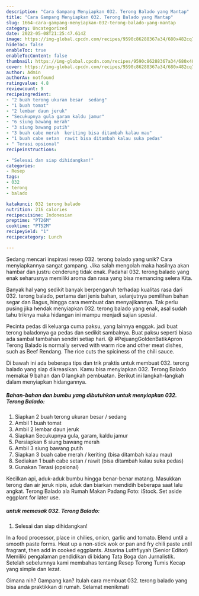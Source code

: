 ```yaml
---
description: "Cara Gampang Menyiapkan 032. Terong Balado yang Mantap"
title: "Cara Gampang Menyiapkan 032. Terong Balado yang Mantap"
slug: 1664-cara-gampang-menyiapkan-032-terong-balado-yang-mantap
category: Uncategorized
date: 2022-05-08T21:25:47.614Z
image: https://img-global.cpcdn.com/recipes/9590c86288367a34/680x482cq70/032-terong-balado-foto-resep-utama.jpg
hideToc: false
enableToc: true
enableTocContent: false
thumbnail: https://img-global.cpcdn.com/recipes/9590c86288367a34/680x482cq70/032-terong-balado-foto-resep-utama.jpg
cover: https://img-global.cpcdn.com/recipes/9590c86288367a34/680x482cq70/032-terong-balado-foto-resep-utama.jpg
author: Admin
authorAv: notfound
ratingvalue: 4.8
reviewcount: 9
recipeingredient:
- "2 buah terong ukuran besar  sedang"
- "1 buah tomat"
- "2 lembar daun jeruk"
- "Secukupnya gula garam kaldu jamur"
- "6 siung bawang merah"
- "3 siung bawang putih"
- "3 buah cabe merah  keriting bisa ditambah kalau mau"
- "1 buah cabe setan  rawit bisa ditambah kalau suka pedas"
- " Terasi opsional"
recipeinstructions:

- "Selesai dan siap dihidangkan!"
categories:
- Resep
tags:
- 032
- terong
- balado

katakunci: 032 terong balado 
nutrition: 216 calories
recipecuisine: Indonesian
preptime: "PT26M"
cooktime: "PT52M"
recipeyield: "1"
recipecategory: Lunch

---
```





Sedang mencari inspirasi resep 032. terong balado yang unik? Cara menyiapkannya sangat gampang. Jika salah mengolah maka hasilnya akan hambar dan justru cenderung tidak enak. Padahal 032. terong balado yang enak seharusnya memiliki aroma dan rasa yang bisa memancing selera Kita.





Banyak hal yang sedikit banyak berpengaruh terhadap kualitas rasa dari 032. terong balado, pertama dari jenis bahan, selanjutnya pemilihan bahan segar dan Bagus, hingga cara membuat dan menyajikannya. Tak perlu pusing jika hendak menyiapkan 032. terong balado yang enak,      asal sudah tahu triknya maka hidangan ini mampu menjadi sajian spesial.














Pecinta pedas di keluarga cuma paksu, yang lainnya enggak. jadi buat terong baladonya ga pedas dan sedikit sambalnya. Buat paksu seperti biasa ada sambal tambahan sendiri setiap hari. 😅 #PejuangGoldenBatikApron Terong Balado is normally served with warm rice and other meat dishes, such as Beef Rendang. The rice cuts the spiciness of the chili sauce.






Di bawah ini ada beberapa tips dan trik praktis untuk membuat 032. terong balado yang siap dikreasikan. Kamu bisa menyiapkan 032. Terong Balado memakai 9 bahan dan 0 langkah pembuatan. Berikut ini langkah-langkah dalam menyiapkan hidangannya.

<!--inarticleads1-->

##### Bahan-bahan dan bumbu yang dibutuhkan untuk menyiapkan 032. Terong Balado:

1. Siapkan 2 buah terong ukuran besar / sedang
1. Ambil 1 buah tomat
1. Ambil 2 lembar daun jeruk
1. Siapkan Secukupnya gula, garam, kaldu jamur
1. Persiapkan 6 siung bawang merah
1. Ambil 3 siung bawang putih
1. Siapkan 3 buah cabe merah / keriting (bisa ditambah kalau mau)
1. Sediakan 1 buah cabe setan / rawit (bisa ditambah kalau suka pedas)
1. Gunakan  Terasi (opsional)


Kecilkan api, aduk-aduk bumbu hingga benar-benar matang. Masukkan terong dan air jeruk nipis, aduk dan biarkan mendidih beberapa saat lalu angkat. Terong Balado ala Rumah Makan Padang Foto: iStock. Set aside eggplant for later use. 

<!--inarticleads2-->

#####  untuk memasak 032. Terong Balado:


1. Selesai dan siap dihidangkan!

In a food processor, place in chilies, onion, garlic and tomato. Blend until a smooth paste forms. Heat up a non-stick wok or pan and fry chili paste until fragrant, then add in cooked eggplants. Atsarina Luthfiyyah (Senior Editor) Memiliki pengalaman pendidikan di bidang Tata Boga dan Jurnalistik. Setelah sebelumnya kami membahas tentang Resep Terong Tumis Kecap yang simple dan lezat. 

Gimana nih? Gampang kan? Itulah cara membuat 032. terong balado yang bisa anda praktikkan di rumah. Selamat menikmati
